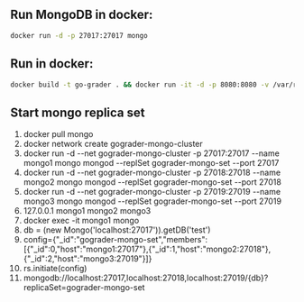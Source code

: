 ## Run MongoDB in docker:
```bash
docker run -d -p 27017:27017 mongo
```

## Run in docker:
```bash
docker build -t go-grader . && docker run -it -d -p 8080:8080 -v /var/run/docker.sock:/var/run/docker.sock go-grader
```

## Start mongo replica set
1. docker pull mongo
2. docker network create gograder-mongo-cluster
3. docker run -d --net gograder-mongo-cluster -p 27017:27017 --name mongo1 mongo mongod --replSet gograder-mongo-set --port 27017
4. docker run -d --net gograder-mongo-cluster -p 27018:27018 --name mongo2 mongo mongod --replSet gograder-mongo-set --port 27018
5. docker run -d --net gograder-mongo-cluster -p 27019:27019 --name mongo3 mongo mongod --replSet gograder-mongo-set --port 27019
6. 127.0.0.1       mongo1 mongo2 mongo3
7. docker exec -it mongo1 mongo
8. db = (new Mongo('localhost:27017')).getDB('test')
9. config={"_id":"gograder-mongo-set","members":[{"_id":0,"host":"mongo1:27017"},{"_id":1,"host":"mongo2:27018"},{"_id":2,"host":"mongo3:27019"}]}
10. rs.initiate(config)
11. mongodb://localhost:27017,localhost:27018,localhost:27019/{db}?replicaSet=gograder-mongo-set